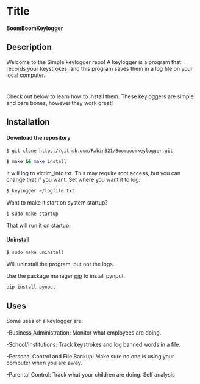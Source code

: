 # Title

**BoomBoomKeylogger**

## Description

Welcome to the Simple keylogger repo! A keylogger is a program that records your keystrokes, and this program saves them in a log file on your local computer.
#
Check out below to learn how to install them. These keyloggers are simple and bare bones, however they work great!

## Installation

#### Download the repository

```bash
$ git clone https://github.com/Rabin321/Boomboomkeylogger.git
```
```bash
$ make && make install
```

It will log to victim_info.txt. This may require root access, but you can change that if you want. Set where you want it to log:

```bash
$ keylogger ~/logfile.txt
```




Want to make it start on system startup?
```bash
$ sudo make startup
```



That will run it on startup.

#### Uninstall
```bash
$ sudo make uninstall
```


Will uninstall the program, but not the logs.


Use the package manager [pip](https://pip.pypa.io/en/stable/) to install pynput.

```bash
pip install pynput
```

## Uses
Some uses of a keylogger are:

-Business Administration: Monitor what employees are doing.

-School/Institutions: Track keystrokes and log banned words in a file.

-Personal Control and File Backup: Make sure no one is using your computer 
 when you are away.

-Parental Control: Track what your children are doing.
Self analysis
